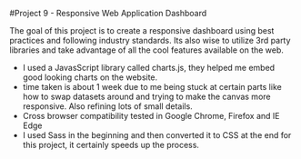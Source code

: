 #Project 9 - Responsive Web Application Dashboard

The goal of this project is to create a responsive dashboard using best practices and following industry standards. Its also wise to utilize 3rd party libraries and take advantage of all the cool features available on the web.

- I used a JavasScript library called charts.js, they helped me embed good looking charts on the website.
- time taken is about 1 week due to me being stuck at certain parts like how to swap datasets around and trying to make the canvas more responsive. Also refining lots of small details.
- Cross browser compatibility tested in Google Chrome, Firefox and IE Edge
- I used Sass in the beginning and then converted it to CSS at the end for this project, it certainly speeds up the process.
